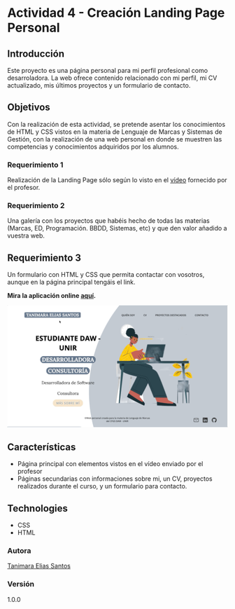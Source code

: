 # Actividad 4 - Creación Landing Page Personal

## Introducción

Este proyecto es una página personal para mi perfil profesional como desarroladora. La web ofrece contenido relacionado con mi perfil, mi CV actualizado, mis últimos proyectos y un formulario de contacto.

## Objetivos

Con la realización de esta actividad, se pretende asentar los conocimientos de HTML y CSS vistos en la materia de Lenguaje de Marcas y Sistemas de Gestión, con la realización de una web personal en donde se muestren las competencias y conocimientos adquiridos por los alumnos.

### Requerimiento 1

Realización de la Landing Page sólo según lo visto en el <a href="https://youtu.be/Qdj5jOzT7MU">vídeo</a> fornecido por el profesor.

### Requerimiento 2

Una galería con los proyectos que habéis hecho de todas las materias (Marcas, ED, Programación. BBDD, Sistemas, etc) y que den valor añadido a vuestra web.

## Requerimiento 3

Un formulario con HTML y CSS que permita contactar con vosotros, aunque en la página principal tengáis el link.

**Mira la aplicación online [aquí](https://tanimaraeliassantos.github.io/proyecto-web-personal-tanimara-es-daw/).**

![Web Personal Showcase](img/webpersonalshowcase.gif)

## Características

- Página principal con elementos vistos en el vídeo enviado por el profesor
- Páginas secundarias con informaciones sobre mi, un CV, proyectos realizados durante el curso, y un formulario para contacto.

## Technologies

- CSS
- HTML

### Autora

[Tanimara Elias Santos](https://github.com/tanimaraeliassantos)

### Versión

1.0.0
